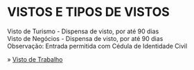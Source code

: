 # VISTOS E TIPOS DE VISTOS
Visto de Turismo - Dispensa de visto, por até 90 dias\
Visto de Negócios - Dispensa de visto, por até 90 dias\
Observação: Entrada permitida com Cédula de Identidade Civil

» [Visto de Trabalho](https://cancilleria.gob.ar/es/servicios/visas/visa-para-trabajo)